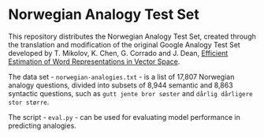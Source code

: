 # Norwegian Analogy Test Set

This repository distributes the Norwegian Analogy Test Set, created through the translation and modification 
of the original Google Analogy Test Set developed by T. Mikolov, K. Chen, G. Corrado and J. Dean, 
[Efficient Estimation of Word Representations in Vector Space](https://arxiv.org/pdf/1301.3781.pdf).

The data set - ```norwegian-analogies.txt``` - is a list of 17,807 Norwegian analogy questions, 
divided into subsets of 8,944 semantic and 8,863 syntactic questions, 
such as ```gutt jente bror søster``` and ```dårlig dårligere stor større```.

The script - ```eval.py``` - can be used for evaluating model performance in predicting analogies.
